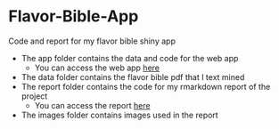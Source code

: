 # Flavor-Bible-App
Code and report for my flavor bible shiny app

*  The app folder contains the data and code for the web app
    + You can access the web app [here](https://areeves87.shinyapps.io/flavor-bible/)
*  The data folder contains the flavor bible pdf that I text mined
*  The report folder contains the code for my rmarkdown report of the project
    + You can access the report [here](http://rpubs.com/areeves87/389547)
*  The images folder contains images used in the report
